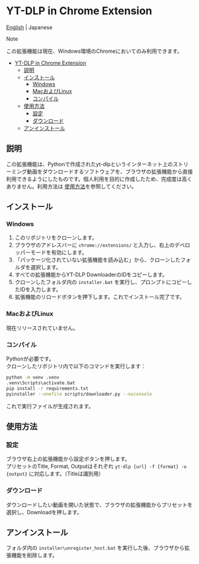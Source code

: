 # YT-DLP in Chrome Extension
[English](README_en.md) | Japanese

> [!NOTE]
> この拡張機能は現在、Windows環境のChromeにおいてのみ利用できます。

- [YT-DLP in Chrome Extension](#yt-dlp-in-chrome-extension)
  - [説明](#説明)
  - [インストール](#インストール)
    - [Windows](#windows)
    - [MacおよびLinux](#macおよびlinux)
    - [コンパイル](#コンパイル)
  - [使用方法](#使用方法)
    - [設定](#設定)
    - [ダウンロード](#ダウンロード)
  - [アンインストール](#アンインストール)

## 説明
この拡張機能は、Pythonで作成されたyt-dlpというインターネット上のストリーミング動画をダウンロードするソフトウェアを、ブラウザの拡張機能から直接利用できるようにしたものです。個人利用を目的に作成したため、完成度は高くありません。利用方法は [使用方法](#使用方法)を参照してください。

## インストール

### Windows

1. このリポジトリをクローンします。
2. ブラウザのアドレスバーに `chrome://extensions/` と入力し、右上のデベロッパーモードを有効にします。
3. 「パッケージ化されていない拡張機能を読み込む」から、クローンしたフォルダを選択します。
4. すべての拡張機能からYT-DLP DownloaderのIDをコピーします。
5. クローンしたフォルダ内の `installer.bat` を実行し、プロンプトにコピーしたIDを入力します。
6. 拡張機能のリロードボタンを押下します。これでインストール完了です。

### MacおよびLinux

現在リリースされていません。

### コンパイル

Pythonが必要です。  
クローンしたリポジトリ内で以下のコマンドを実行します：

```bash
python -m venv .venv
.venv\Scripts\activate.bat
pip install -r requirements.txt
pyinstaller --onefile scripts/downloader.py --noconsole
```

これで実行ファイルが生成されます。

## 使用方法

### 設定

ブラウザ右上の拡張機能から設定ボタンを押します。  
プリセットのTitle, Format, Outputはそれぞれ `yt-dlp {url} -f {format} -o {output}` に対応します。（Titleは識別用）

### ダウンロード

ダウンロードしたい動画を開いた状態で、ブラウザの拡張機能からプリセットを選択し、Downloadを押します。

## アンインストール

フォルダ内の `installer\unregister_host.bat` を実行した後、ブラウザから拡張機能を削除します。
